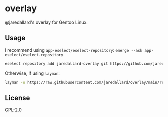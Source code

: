 # overlay

@jaredallard's overlay for Gentoo Linux.

## Usage

I recommend using `app-eselect/eselect-repository`: `emerge --ask app-eselect/eselect-repository`

```bash
eselect repository add jaredallard-overlay git https://github.com/jaredallard/jaredallard-overlay.git
```

Otherwise, if using `layman`:

```bash
layman -o https://raw.githubusercontent.com/jaredallard/overlay/main/repositories.xml -f -a jaredallard-overlay
```

## License

GPL-2.0
